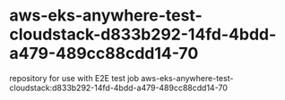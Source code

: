 # aws-eks-anywhere-test-cloudstack-d833b292-14fd-4bdd-a479-489cc88cdd14-70
repository for use with E2E test job aws-eks-anywhere-test-cloudstack:d833b292-14fd-4bdd-a479-489cc88cdd14-70
